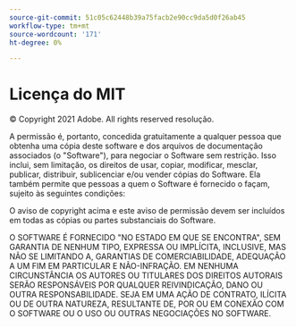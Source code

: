 ```yaml
---
source-git-commit: 51c05c62448b39a75facb2e90cc9da5d0f26ab45
workflow-type: tm+mt
source-wordcount: '171'
ht-degree: 0%

---
```

# Licença do MIT

© Copyright 2021 Adobe. All rights reserved resolução.

A permissão é, portanto, concedida gratuitamente a qualquer pessoa que obtenha uma cópia deste software e dos arquivos de documentação associados (o &quot;Software&quot;), para negociar o Software sem restrição. Isso inclui, sem limitação, os direitos de usar, copiar, modificar, mesclar, publicar, distribuir, sublicenciar e/ou vender cópias do Software. Ela também permite que pessoas a quem o Software é fornecido o façam, sujeito às seguintes condições:

O aviso de copyright acima e este aviso de permissão devem ser incluídos em todas as cópias ou partes substanciais do Software.

O SOFTWARE É FORNECIDO &quot;NO ESTADO EM QUE SE ENCONTRA&quot;, SEM GARANTIA DE NENHUM TIPO, EXPRESSA OU IMPLÍCITA, INCLUSIVE, MAS NÃO SE LIMITANDO A, GARANTIAS DE COMERCIABILIDADE, ADEQUAÇÃO A UM FIM EM PARTICULAR E NÃO-INFRAÇÃO. EM NENHUMA CIRCUNSTÂNCIA OS AUTORES OU TITULARES DOS DIREITOS AUTORAIS SERÃO RESPONSÁVEIS POR QUALQUER REIVINDICAÇÃO, DANO OU OUTRA RESPONSABILIDADE. SEJA EM UMA AÇÃO DE CONTRATO, ILÍCITA OU DE OUTRA NATUREZA, RESULTANTE DE, POR OU EM CONEXÃO COM O SOFTWARE OU O USO OU OUTRAS NEGOCIAÇÕES NO SOFTWARE.
